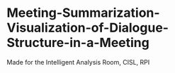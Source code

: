 # Meeting-Summarization-Visualization-of-Dialogue-Structure-in-a-Meeting
Made for the Intelligent Analysis Room, CISL, RPI
